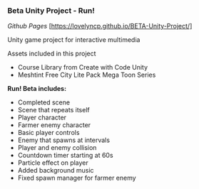 ### Beta Unity Project - Run!

*Github Pages* [https://lovelyncp.github.io/BETA-Unity-Project/]

Unity game project for interactive multimedia

Assets included in this project
  * Course Library from Create with Code Unity
  * Meshtint Free City Lite Pack Mega Toon Series

__Run! Beta includes:__
  - Completed scene
  - Scene that repeats itself
  - Player character
  - Farmer enemy character
  - Basic player controls
  - Enemy that spawns at intervals
  - Player and enemy collision
  - Countdown timer starting at 60s
  - Particle effect on player
  - Added background music
  - Fixed spawn manager for farmer enemy
  

